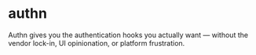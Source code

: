 # authn
Authn gives you the authentication hooks you actually want — without the vendor lock-in, UI opinionation, or platform frustration.
